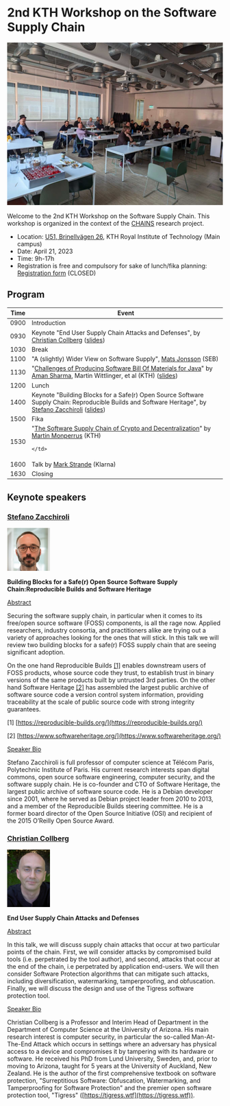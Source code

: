 # 2nd KTH Workshop on the Software Supply Chain

<p align="center">
    <img src="workshop_2_assets/event.jpeg" alt="workshop cover image" width="600px" />
</p>

Welcome to the 2nd KTH Workshop on the Software Supply Chain. This workshop is organized in the context of the [CHAINS](https://chains.proj.kth.se/) research project.


* Location: [U51, Brinellvägen 26](https://www.kth.se/places/room/id/d7857e8e-4729-481f-8aba-9f2c167d1937?l=en), KTH Royal Institute of Technology (Main campus)
* Date: April 21, 2023  
* Time: 9h-17h  
* Registration is free and compulsory for sake of lunch/fika planning: [Registration form](https://www.kth.se/form/641b0b4cba29878959f79037) (CLOSED)

## Program

<table class="tg">
<thead>
  <tr>
    <th class="tg-c3ow">Time</th>
    <th class="tg-c3ow">Event</th>
  </tr>
</thead>
<tbody>
  <tr>
    <td class="tg-c3ow">0900</td>
    <td class="tg-c3ow">Introduction</td>
  </tr>
  <tr>
    <td class="tg-c3ow">0930</td>
    <td class="tg-c3ow">Keynote "End User Supply Chain Attacks and Defenses", by <a href="http://collberg.cs.arizona.edu/">Christian Collberg</a> (<a href="https://github.com/chains-project/chains-project.github.io/blob/main/workshop_2_assets/CHAINS-collberg.pdf">slides</a>)</td>
  </tr>
  <tr>
    <td class="tg-c3ow">1030</td>
    <td class="tg-c3ow">Break</td>
  </tr>
  <tr>
    <td class="tg-c3ow">1100</td>
    <td class="tg-c3ow">"A (slightly) Wider View on Software Supply", <a href="https://www.linkedin.com/in/matsolajonsson/">Mats Jonsson</a> (SEB)</td>
  </tr>
  <tr>
    <td class="tg-c3ow">1130</td>
    <td class="tg-c3ow">
        "<a href="https://arxiv.org/abs/2303.11102">Challenges of Producing Software Bill Of Materials for Java</a>" by <a href="https://www.kth.se/profile/amansha">Aman Sharma</a>, Martin Wittlinger, et al (KTH)
        (<a href="https://docs.google.com/presentation/d/1AyadF95Xdbz3mU7IWbAwGm0pgUtXe6j_Bc3Lo_kCeFc/edit?usp=sharing">slides</a>)
        <br>
    </td>
  </tr>
  <tr>
    <td class="tg-c3ow">1200</td>
    <td class="tg-c3ow">Lunch</td>
  </tr>
  <tr>
    <td class="tg-c3ow">1400</td>
    <td class="tg-c3ow">Keynote "Building Blocks for a Safe(r) Open Source Software Supply Chain: Reproducible Builds and Software Heritage", by <a href="https://upsilon.cc/~zack/">Stefano Zacchiroli</a> (<a href="https://upsilon.cc/~zack/talks/2023/2023-04-21-kth-chains.pdf">slides</a>)</td> 
  </tr>
  <tr>
    <td class="tg-c3ow">1500</td>
    <td class="tg-c3ow">Fika</td>
  </tr>
  <tr>
    <td class="tg-c3ow">1530</td>
    <td class="tg-c3ow">
      "<a href="https://www.monperrus.net/martin/slides-supply-chain-crypto.pdf">The Software Supply Chain of Crypto and Decentralization</a>" by <a href="https://www.monperrus.net/martin/">Martin Monperrus</a>  (KTH)
        <br />
        
    </td>
  </tr>
  <tr>
    <td class="tg-c3ow">1600</td>
    <td class="tg-c3ow">Talk by <a href="https://www.linkedin.com/in/markstrande/">Mark Strande</a> (Klarna)</td>
  </tr>
  <tr>
    <td class="tg-c3ow">1630</td>
    <td class="tg-c3ow">Closing</td>
  </tr>
</tbody>
</table>

## Keynote speakers

### [Stefano Zacchiroli](https://upsilon.cc/~zack/)

<img src="workshop_2_assets/stefano_zacchiroli.jpg" alt="stefano zacchiroli" width=100px />

**Building Blocks for a Safe(r) Open Source Software Supply Chain:Reproducible Builds and Software Heritage**

<ins>Abstract</ins>

Securing the software supply chain, in particular when it comes to its
free/open source software (FOSS) components, is all the rage now.
Applied researchers, industry consortia, and practitioners alike are
trying out a variety of approaches looking for the ones that will
stick. In this talk we will review two building blocks for a safe(r)
FOSS supply chain that are seeing significant adoption.

On the one hand Reproducible Builds [\[1\]](https://reproducible-builds.org/) enables
downstream users of FOSS products, whose source code they trust, to establish trust in
binary versions of the same products built by untrusted 3rd parties.
On the other hand Software Heritage [\[2\]](https://www.softwareheritage.org/) has
assembled the largest public archive of software source code a version control system
information, providing traceability at the scale of public source code
with strong integrity guarantees.

[1] [https://reproducible-builds.org/](https://reproducible-builds.org/)

[2] [https://www.softwareheritage.org/](https://www.softwareheritage.org/)

<ins>Speaker Bio</ins>

Stefano Zacchiroli is full professor of computer science at Télécom
Paris, Polytechnic Institute of Paris. His current research interests
span digital commons, open source software engineering, computer
security, and the software supply chain. He is co-founder and CTO of
Software Heritage, the largest public archive of software source code.
He is a Debian developer since 2001, where he served as Debian project
leader from 2010 to 2013, and a member of the Reproducible Builds
steering committee. He is a former board director of the Open Source
Initiative (OSI) and recipient of the 2015 O’Reilly Open Source Award.

### [Christian Collberg](http://collberg.cs.arizona.edu/)

<img src="workshop_2_assets/christian_collberg.jpg" alt="christian collberg" width=100px />

**End User Supply Chain Attacks and Defenses**

<ins>Abstract</ins>

In this talk, we will discuss supply chain attacks that occur at two particular points of the chain. First, we will consider attacks by compromised build tools (i.e. perpetrated by the tool author), and second, attacks that occur at the end of the chain, i.e perpetrated by application end-users. We will then consider Software Protection algorithms that can mitigate such attacks, including diversification, watermarking, tamperproofing, and obfuscation. Finally, we will discuss the design and use of the Tigress software protection tool.

<ins>Speaker Bio</ins>

Christian Collberg is a Professor and Interim Head of Department in the Department of Computer Science at the University of Arizona. His main research interest is computer security, in particular the so-called Man-At-The-End Attack which occurs in settings where an adversary has physical access to a device and compromises it by tampering with its hardware or software. He received his PhD from Lund University, Sweden, and, prior to moving to Arizona, taught for 5 years at the University of Auckland, New Zealand. He is the author of the first comprehensive textbook on software protection, "Surreptitious Software: Obfuscation, Watermarking, and Tamperproofing for Software Protection" and the premier open software protection tool, "Tigress" ([https://tigress.wtf](https://tigress.wtf)).
